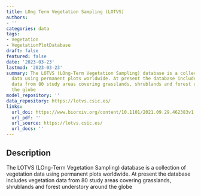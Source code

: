 ```yaml
---
title: LOng Term Vegetation Sampling (LOTVS)
authors:
- ''
categories: data
tags:
- Vegetation
- VegetationPlotDatabase
draft: false
featured: false
date: '2023-03-23'
lastmod: '2023-03-23'
summary: The LOTVS (LOng-Term Vegetation Sampling) database is a collection of vegetation
  data using permanent plots worldwide. At present the database includes vegetation
  data from 80 study areas covering grasslands, shrublands and forest understory around
  the globe
model_repository: ''
data_repository: https://lotvs.csic.es/
links:
  url_doi: https://www.biorxiv.org/content/10.1101/2021.09.29.462383v1.full
  url_pdf: ''
  url_source: https://lotvs.csic.es/
  url_docs: ''
---
```


## Description

The LOTVS (LOng-Term Vegetation Sampling) database is a collection of vegetation data using permanent plots worldwide. At present the database includes vegetation data from 80 study areas covering grasslands, shrublands and forest understory around the globe

